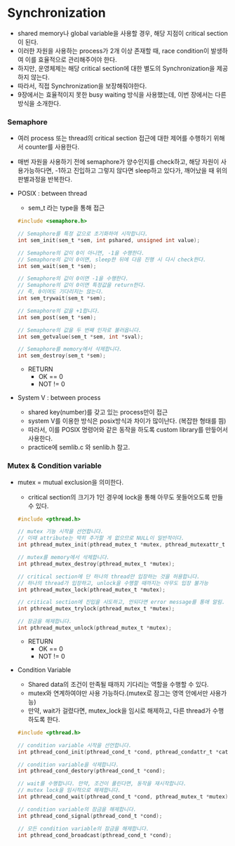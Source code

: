 # Synchronization
- shared memory나 global variable을 사용할 경우, 해당 지점이 critical section이 된다.
- 이러한 자원을 사용하는 process가 2개 이상 존재할 때, race condition이 발생하여 이를 효율적으로 관리해주어야 한다.
- 하지만, 운영체제는 해당 critical section에 대한 별도의 Synchronization을 제공하지 않는다.
- 따라서, 직접 Synchronization을 보장해줘야한다.
- 9장에서는 효율적이지 못한 busy waiting 방식을 사용했는데, 이번 장에서는 다른 방식을 소개한다.

### Semaphore
- 여러 process 또는 thread의 critical section 접근에 대한 제어를 수행하기 위해서 counter를 사용한다.
- 매번 자원을 사용하기 전에 semaphore가 양수인지를 check하고, 해당 자원이 사용가능하다면, -1하고 진입하고 그렇지 않다면 sleep하고 있다가, 깨어났을 때 위의 판별과정을 반복한다.

- POSIX : between thread
  - sem_t 라는 type을 통해 접근
  ```c
  #include <semaphore.h>

  // Semaphore를 특정 값으로 초기화하여 시작합니다.
  int sem_init(sem_t *sem, int pshared, unsigned int value);

  // Semaphore의 값이 0이 아니면, -1을 수행한다.
  // Semaphore의 값이 0이면, sleep한 뒤에 다음 진행 시 다시 check한다.
  int sem_wait(sem_t *sem);

  // Semaphore의 값이 0이면 -1을 수행한다.
  // Semaphore의 값이 0이면 특정값을 return한다.
  // 즉, 0이여도 기다리지는 않는다.
  int sem_trywait(sem_t *sem);

  // Semaphore의 값을 +1합니다.
  int sem_post(sem_t *sem);

  // Semaphore의 값을 두 번째 인자로 불러옵니다.
  int sem_getvalue(sem_t *sem, int *sval);

  // Semaphore를 memory에서 삭제합니다.
  int sem_destroy(sem_t *sem);
  ```
  - RETURN
    - OK == 0
    - NOT != 0

- System V : between process
  - shared key(number)를 갖고 있는 process만이 접근
  - system V를 이용한 방식은 posix방식과 차이가 많이난다. (복잡한 형태를 띔)
  - 따라서, 이를 POSIX 명령어와 같은 동작을 하도록 custom library를 만듷어서 사용한다.
  - practice에 semlib.c 와 senlib.h 참고.

### Mutex & Condition variable
- mutex = mutual exclusion을 의미한다.
  - critical section의 크기가 1인 경우에 lock을 통해 아무도 못들어오도록 만들 수 있다.
  ```c
  #include <pthread.h>

  // mutex 기능 시작을 선언합니다.
  // 이때 attribute는 딱히 추가할 게 없으므로 NULL이 일반적이다.
  int pthread_mutex_init(pthread_mutex_t *mutex, pthread_mutexattr_t *mattr);

  // mutex를 memory에서 삭제합니다.
  int pthread_mutex_destroy(pthread_mutex_t *mutex);

  // critical section에 단 하나의 thread만 입장하는 것을 허용합니다.
  // 하나의 thread가 입장하고, unlock을 수행할 때까지는 아무도 입장 불가능
  int pthread_mutex_lock(pthread_mutex_t *mutex);

  // critical section에 진입을 시도하고, 안되다면 error message를 통애 알림.
  int pthread_mutex_trylock(pthread_mutex_t *mutex);

  // 잠금을 해제합니다.
  int pthread_mutex_unlock(pthread_mutex_t *mutex);
  ```
  - RETURN
    - OK == 0
    - NOT != 0

- Condition Variable
  - Shared data의 조건이 만족될 때까지 기다리는 역할을 수행할 수 있다.
  - mutex와 연계하여야만 사용 가능하다.(mutex로 잠그는 영역 안에서만 사용가능)
  - 만약, wait가 걸렸다면, mutex_lock을 임시로 해제하고, 다른 thread가 수행하도록 한다.
  ```c
  #include <pthread.h>

  // condition variable 시작을 선언합니다.
  int pthread_cond_init(pthread_cond_t *cond, pthread_condattr_t *cattr);

  // condition variable을 삭제합니다.
  int pthread_cond_destory(pthread_cond_t *cond);

  // wait를 수행합니다. 만약, 조건이 풀린다면, 동작을 재시작합니다.
  // mutex lock을 임시적으로 해제합니다.
  int pthread_cond_wait(pthread_cond_t *cond, pthread_mutex_t *mutex);

  // condition variable의 잠금을 해제합니다.
  int pthread_cond_signal(pthread_cond_t *cond);

  // 모든 condition variable의 잠금을 해제합니다.
  int pthread_cond_broadcast(pthread_cond_t *cond);
  ```
